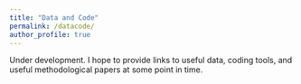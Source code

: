 ```yaml
---
title: "Data and Code"
permalink: /datacode/
author_profile: true
---
```


Under development. I hope to provide links to useful data, coding tools, and useful methodological papers at some point in time.
